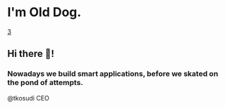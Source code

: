 # I'm Old Dog.

[3](https://github.com/olddogapps/.github/assets/63622711/f87120e2-c6b4-4c4a-bf0e-93addd45c950)

## Hi there 👋!


### Nowadays we build smart applications, before we skated on the pond of attempts.

@tkosudi CEO

<!--

**Here are some ideas to get you started:**

🙋‍♀️ A short introduction - what is your organization all about?
🌈 Contribution guidelines - how can the community get involved?
👩‍💻 Useful resources - where can the community find your docs? Is there anything else the community should know?
🍿 Fun facts - what does your team eat for breakfast?
🧙 Remember, you can do mighty things with the power of [Markdown](https://docs.github.com/github/writing-on-github/getting-started-with-writing-and-formatting-on-github/basic-writing-and-formatting-syntax)
-->
